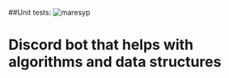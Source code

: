 ##Unit tests: ![maresyp](https://circleci.com/gh/maresyp/studia_bot.svg?style=shield)
# Discord bot that helps with algorithms and data structures
